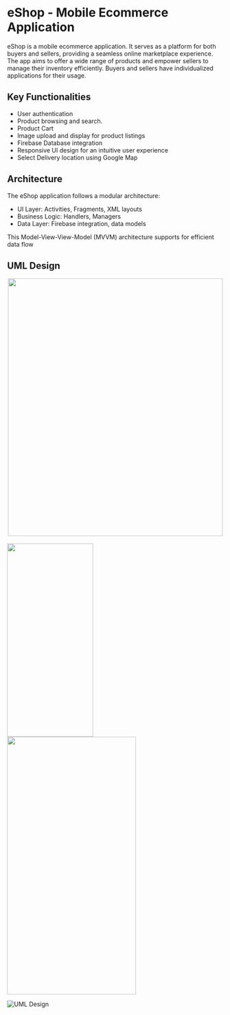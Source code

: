 
# eShop - Mobile Ecommerce Application

eShop is a mobile ecommerce application. It serves as a platform for both buyers and sellers, providing a seamless online marketplace experience.  The app aims to offer a wide range of products and empower 
sellers to manage their inventory efficiently.
Buyers and sellers have individualized applications for their 
usage.



## Key Functionalities

- User authentication 
- Product browsing and search.
- Product Cart
- Image upload and display for product listings
- Firebase Database integration 
- Responsive UI design for an intuitive user experience
- Select Delivery location using Google Map


## Architecture

The eShop application follows a modular architecture:
- UI Layer: Activities, Fragments, XML layouts
- Business Logic: Handlers, Managers
- Data Layer: Firebase integration, data models

This Model-View-View-Model (MVVM) architecture supports for efficient data flow
## UML Design
<center><img src="https://github.com/shakith1/eshop_mobile/assets/43404070/15408539-8165-4634-bfa8-3a92e667203e" width="500" height="600"></center>
<br/>
<img src="https://github.com/shakith1/eshop_mobile/assets/43404070/99e4231a-08eb-45e3-947a-9581fe997ecc" width="200" height="450">
<br/>
<img src="https://github.com/shakith1/eshop_mobile/assets/43404070/9e558687-c812-41d5-b5b5-6ad7a4c01840" width="300" height="600">

![UML Design](https://github.com/shakith1/eshop_mobile/assets/43404070/9e558687-c812-41d5-b5b5-6ad7a4c01840)

